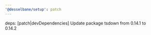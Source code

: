 ```yaml
---
'@desselbane/setup': patch
---
```


deps: [patch|devDependencies] Update package tsdown from 0.14.1 to 0.14.2
